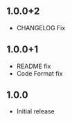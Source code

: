 ## 1.0.0+2

* CHANGELOG Fix

## 1.0.0+1

* README fix
* Code Format fix

## 1.0.0

* Initial release
